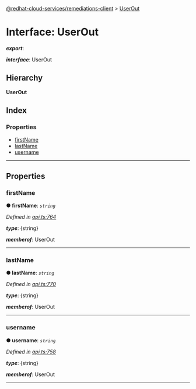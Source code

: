 [@redhat-cloud-services/remediations-client](../README.md) > [UserOut](../interfaces/userout.md)

# Interface: UserOut

*__export__*: 

*__interface__*: UserOut

## Hierarchy

**UserOut**

## Index

### Properties

* [firstName](userout.md#firstname)
* [lastName](userout.md#lastname)
* [username](userout.md#username)

---

## Properties

<a id="firstname"></a>

###  firstName

**● firstName**: *`string`*

*Defined in [api.ts:764](https://github.com/RedHatInsights/javascript-clients/blob/master/packages/remediations/api.ts#L764)*

*__type__*: {string}

*__memberof__*: UserOut

___
<a id="lastname"></a>

###  lastName

**● lastName**: *`string`*

*Defined in [api.ts:770](https://github.com/RedHatInsights/javascript-clients/blob/master/packages/remediations/api.ts#L770)*

*__type__*: {string}

*__memberof__*: UserOut

___
<a id="username"></a>

###  username

**● username**: *`string`*

*Defined in [api.ts:758](https://github.com/RedHatInsights/javascript-clients/blob/master/packages/remediations/api.ts#L758)*

*__type__*: {string}

*__memberof__*: UserOut

___

